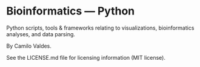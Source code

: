 Bioinformatics — Python
=======

Python scripts, tools & frameworks relating to visualizations, bioinformatics analyses, and data parsing.

By Camilo Valdes.

See the LICENSE.md file for licensing information (MIT license).

